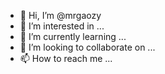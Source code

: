 - 👋 Hi, I’m @mrgaozy
- 👀 I’m interested in ...
- 🌱 I’m currently learning ...
- 💞️ I’m looking to collaborate on ...
- 📫 How to reach me ...

<!---
mrgaozy/mrgaozy is a ✨ special ✨ repository because its `README.md` (this file) appears on your GitHub profile.
You can click the Preview link to take a look at your changes.
--->
